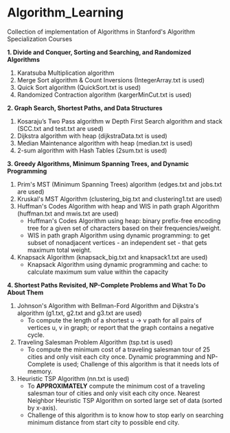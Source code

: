 # Algorithm_Learning

Collection of implementation of Algorithms in Stanford's Algorithm Specialization Courses

**1. Divide and Conquer, Sorting and Searching, and Randomized Algorithms**
1. Karatsuba Multiplication algorithm
2. Merge Sort algorithm & Count Inversions (IntegerArray.txt is used)
3. Quick Sort algorithm (QuickSort.txt is used)
4. Randomized Contraction algorithm (kargerMinCut.txt is used)


**2. Graph Search, Shortest Paths, and Data Structures**
1. Kosaraju’s Two Pass algorithm w Depth First Search algorithm and stack (SCC.txt and test.txt are used)
2. Dijkstra algorithm with heap (dijkstraData.txt is used)
3. Median Maintenance algorithm with heap (median.txt is used)
4. 2-sum algorithm with Hash Tables (2sum.txt is used)


**3. Greedy Algorithms, Minimum Spanning Trees, and Dynamic Programming**
1. Prim's MST (Minimum Spanning Trees) algorithm (edges.txt and jobs.txt are used)
2. Kruskal's MST Algorithm (clustering_big.txt and clustering1.txt are used)
3. Huffman's Codes Algorithm with heap and WIS in path graph Algorithm  (huffman.txt and mwis.txt are used) <br />
      - Huffman's Codes Algorithm using heap: binary prefix-free encoding tree for a given set of characters based on their frequencies/weight. <br />
      - WIS in path graph Algorithm using dynamic programming: to get subset of nonadjacent vertices - an independent set - that gets maximum total weight. <br />
4. Knapsack Algorithm (knapsack_big.txt and knapsack1.txt are used) <br />
      - Knapsack Algorithm using dynamic programming and cache: to calculate maximum sum value within the capacity <br />


**4. Shortest Paths Revisited, NP-Complete Problems and What To Do About Them**
1. Johnson's Algorithm with Bellman-Ford Algorithm and Dijkstra's algorithm (g1.txt, g2.txt and g3.txt are used) <br />
      - To compute the length of a shortest u -> v path for all pairs of vertices u, v in graph; or report that the graph contains a negative cycle. <br />
2. Traveling Salesman Problem Algorithm (tsp.txt is used) <br />
      - To compute the minimum cost of a traveling salesman tour of 25 cities and only visit each city once. Dynamic programming and NP-Complete is used;
            Challenge of this algorithm is that it needs lots of memory. <br />
3. Heuristic TSP Algorithm (nn.txt is used) <br />
      - To **APPROXIMATELY** compute the minimum cost of a traveling salesman tour of cities and only visit each city once. Nearest Neighbor Heuristic TSP Algorithm on sorted large set of data (sorted by x-axis). <br />
      - Challenge of this algorithm is to know how to stop early on searching minimum distance from start city to possible end city. <br />
